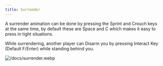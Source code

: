 ```yaml
---
title: Surrender
---
```


A surrender animation can be done by pressing the Sprint and Crouch keys at the
same time, by default these are Space and C which makes it easy to press in
tight situations.

While surrendering, another player can Disarm you by pressing Interact Key
(Default F/Enter) while standing behind you.

![/docs/surrender.webp](/docs/surrender.webp)
